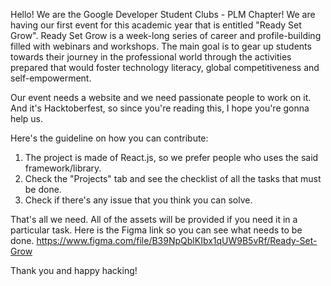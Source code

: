 Hello! We are the Google Developer Student Clubs - PLM Chapter!
We are having our first event for this academic year that is entitled "Ready Set Grow". Ready Set Grow is a week-long series of career and profile-building filled with 
webinars and workshops. The main goal is to gear up students towards their journey in the professional world through the activities prepared that would foster technology 
literacy, global competitiveness and self-empowerment.

Our event needs a website and we need passionate people to work on it. And it's Hacktoberfest, so since you're reading this, I hope you're gonna help us.

Here's the guideline on how you can contribute:

1. The project is made of React.js, so we prefer people who uses the said framework/library.
2. Check the "Projects" tab and see the checklist of all the tasks that must be done.
3. Check if there's any issue that you think you can solve.

That's all we need. All of the assets will be provided if you need it in a particular task. Here is the Figma link so you can see what needs to be done.
https://www.figma.com/file/B39NpQblKIbx1qUW9B5vRf/Ready-Set-Grow

Thank you and happy hacking!
